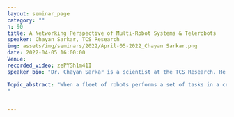 ```yaml
---
layout: seminar_page
category: ""
n: 90
title: A Networking Perspective of Multi-Robot Systems & Telerobots
speaker: Chayan Sarkar, TCS Research
img: assets/img/seminars/2022/April-05-2022_Chayan Sarkar.png
date: 2022-04-05 16:00:00 
Venue: 
recorded_video: zePYSh1m41I
speaker_bio: "Dr. Chayan Sarkar is a scientist at the TCS Research. He received his bachelor’s and master’s degree in Computer Science from Jadavpur University in 2009 and IIT Bombay in 2011, respectively. He completed his doctoral studies at the Delft University of Technology, the Netherlands in 2016. He briefly worked as a researcher at SICS Swedish ICT in Sweden. Currently, he is part of the robotics & autonomous systems research area of TCS Research. His research interest includes multi-robot systems, human-robot interactions, and networked embedded systems."

Topic_abstract: "When a fleet of robots performs a set of tasks in a certain collaborative way, they form a multi-robot system. There is a wide variety of applications of multi-robot systems ranging from the factory floor to warehouse, farming, search & rescue, etc. Any multi-robot systems consist of a robust subsystem to exchange data, information, control commands, etc., among themselves and a central controller, if available. Similarly, there are many robotic applications where a robot operates autonomously/semi-autonomously/manually based on the instruction of a remote user. A robust communication mechanism is the backbone of telerobots. Depending on the application, the requirements and constraints of the communication mechanism vary significantly. Hence, the question is, are traditional communication protocols and architecture sufficient for different networking needs of robotic applications? Surely, there is a scope for developing efficient communication mechanisms to cater to various robotic application needs.
"


---
```


